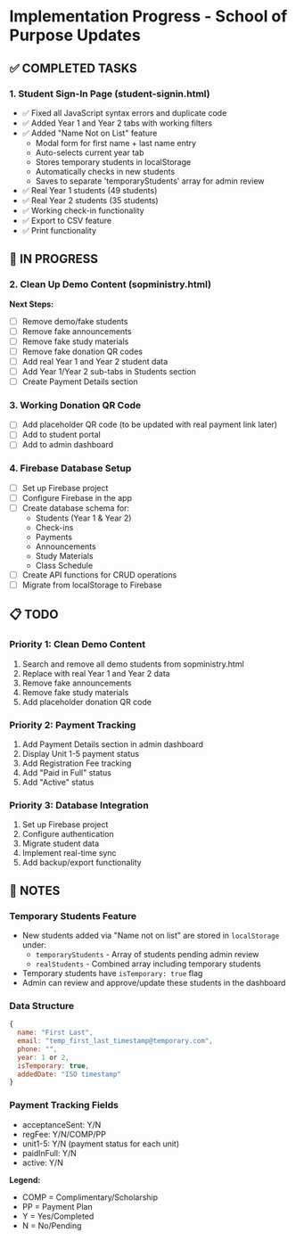 # Implementation Progress - School of Purpose Updates

## ✅ COMPLETED TASKS

### 1. Student Sign-In Page (student-signin.html)
- ✅ Fixed all JavaScript syntax errors and duplicate code
- ✅ Added Year 1 and Year 2 tabs with working filters
- ✅ Added "Name Not on List" feature
  - Modal form for first name + last name entry
  - Auto-selects current year tab
  - Stores temporary students in localStorage
  - Automatically checks in new students
  - Saves to separate 'temporaryStudents' array for admin review
- ✅ Real Year 1 students (49 students)
- ✅ Real Year 2 students (35 students)
- ✅ Working check-in functionality
- ✅ Export to CSV feature
- ✅ Print functionality

## 🔄 IN PROGRESS

### 2. Clean Up Demo Content (sopministry.html)
**Next Steps:**
- [ ] Remove demo/fake students
- [ ] Remove fake announcements
- [ ] Remove fake study materials
- [ ] Remove fake donation QR codes
- [ ] Add real Year 1 and Year 2 student data
- [ ] Add Year 1/Year 2 sub-tabs in Students section
- [ ] Create Payment Details section

### 3. Working Donation QR Code
- [ ] Add placeholder QR code (to be updated with real payment link later)
- [ ] Add to student portal
- [ ] Add to admin dashboard

### 4. Firebase Database Setup
- [ ] Set up Firebase project
- [ ] Configure Firebase in the app
- [ ] Create database schema for:
  - Students (Year 1 & Year 2)
  - Check-ins
  - Payments
  - Announcements
  - Study Materials
  - Class Schedule
- [ ] Create API functions for CRUD operations
- [ ] Migrate from localStorage to Firebase

## 📋 TODO

### Priority 1: Clean Demo Content
1. Search and remove all demo students from sopministry.html
2. Replace with real Year 1 and Year 2 data
3. Remove fake announcements
4. Remove fake study materials
5. Add placeholder donation QR code

### Priority 2: Payment Tracking
1. Add Payment Details section in admin dashboard
2. Display Unit 1-5 payment status
3. Add Registration Fee tracking
4. Add "Paid in Full" status
5. Add "Active" status

### Priority 3: Database Integration
1. Set up Firebase project
2. Configure authentication
3. Migrate student data
4. Implement real-time sync
5. Add backup/export functionality

## 📝 NOTES

### Temporary Students Feature
- New students added via "Name not on list" are stored in `localStorage` under:
  - `temporaryStudents` - Array of students pending admin review
  - `realStudents` - Combined array including temporary students
- Temporary students have `isTemporary: true` flag
- Admin can review and approve/update these students in the dashboard

### Data Structure
```javascript
{
  name: "First Last",
  email: "temp_first_last_timestamp@temporary.com",
  phone: "",
  year: 1 or 2,
  isTemporary: true,
  addedDate: "ISO timestamp"
}
```

### Payment Tracking Fields
- acceptanceSent: Y/N
- regFee: Y/N/COMP/PP
- unit1-5: Y/N (payment status for each unit)
- paidInFull: Y/N
- active: Y/N

**Legend:**
- COMP = Complimentary/Scholarship
- PP = Payment Plan
- Y = Yes/Completed
- N = No/Pending
